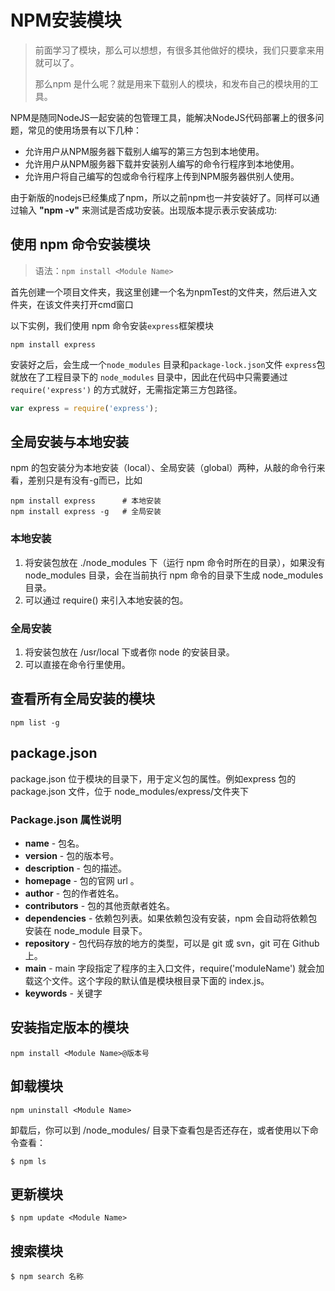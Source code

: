 # NPM安装模块

> 前面学习了模块，那么可以想想，有很多其他做好的模块，我们只要拿来用就可以了。
>
> 那么npm 是什么呢？就是用来下载别人的模块，和发布自己的模块用的工具。

NPM是随同NodeJS一起安装的包管理工具，能解决NodeJS代码部署上的很多问题，常见的使用场景有以下几种：

- 允许用户从NPM服务器下载别人编写的第三方包到本地使用。
- 允许用户从NPM服务器下载并安装别人编写的命令行程序到本地使用。
- 允许用户将自己编写的包或命令行程序上传到NPM服务器供别人使用。

由于新版的nodejs已经集成了npm，所以之前npm也一并安装好了。同样可以通过输入 **"npm -v"** 来测试是否成功安装。出现版本提示表示安装成功:



## 使用 npm 命令安装模块

> 语法：`npm install <Module Name>`

首先创建一个项目文件夹，我这里创建一个名为npmTest的文件夹，然后进入文件夹，在该文件夹打开cmd窗口

以下实例，我们使用 npm 命令安装`express`框架模块

```shell
npm install express
```



安装好之后，会生成一个`node_modules` 目录和`package-lock.json`文件  `express`包就放在了工程目录下的 `node_modules` 目录中，因此在代码中只需要通过 `require('express')` 的方式就好，无需指定第三方包路径。

```js
var express = require('express');
```

## 全局安装与本地安装

npm 的包安装分为本地安装（local）、全局安装（global）两种，从敲的命令行来看，差别只是有没有-g而已，比如

```shell
npm install express      # 本地安装
npm install express -g   # 全局安装
```

### 本地安装

1. 将安装包放在 ./node_modules 下（运行 npm 命令时所在的目录），如果没有 node_modules 目录，会在当前执行 npm 命令的目录下生成 node_modules 目录。
2. 可以通过 require() 来引入本地安装的包。

### 全局安装

1. 将安装包放在 /usr/local 下或者你 node 的安装目录。
2. 可以直接在命令行里使用。



## 查看所有全局安装的模块

```shell
npm list -g
```



## package.json

package.json 位于模块的目录下，用于定义包的属性。例如express 包的 package.json 文件，位于 node_modules/express/文件夹下

### Package.json 属性说明

- **name** - 包名。
- **version** - 包的版本号。
- **description** - 包的描述。
- **homepage** - 包的官网 url 。
- **author** - 包的作者姓名。
- **contributors** - 包的其他贡献者姓名。
- **dependencies** - 依赖包列表。如果依赖包没有安装，npm 会自动将依赖包安装在 node_module 目录下。
- **repository** - 包代码存放的地方的类型，可以是 git 或 svn，git 可在 Github 上。
- **main** - main 字段指定了程序的主入口文件，require('moduleName') 就会加载这个文件。这个字段的默认值是模块根目录下面的 index.js。
- **keywords** - 关键字



## 安装指定版本的模块

```shell
npm install <Module Name>@版本号
```



## 卸载模块

```shell
npm uninstall <Module Name>
```

卸载后，你可以到 /node_modules/ 目录下查看包是否还存在，或者使用以下命令查看：

```shell
$ npm ls
```

## 更新模块

```shell
$ npm update <Module Name>
```

## 搜索模块

```
$ npm search 名称
```

